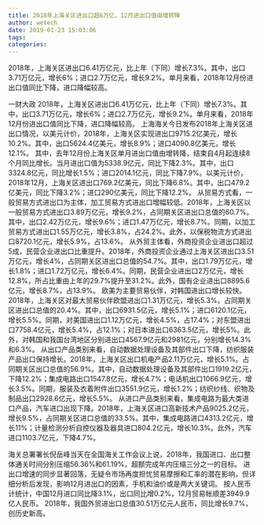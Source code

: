 ```yaml
---
title: 2018年上海关区进出口超6万亿，12月进出口值由增转降
author: wetech
date: 2019-01-23 15:03:06
tags: 
categories: 
---
```

2018年，上海关区进出口6.41万亿元，比上年（下同）增长7.3%。其中，出口3.71万亿元，增长6%；进口2.7万亿元，增长9.2%。单月来看，2018年12月份进出口值同比下降，进口降幅较高。
<!-- more -->
一财大政
2018年，上海关区进出口6.41万亿元，比上年（下同）增长7.3%。其中，出口3.71万亿元，增长6%；进口2.7万亿元，增长9.2%。单月来看，2018年12月份进出口值同比下降，进口降幅较高。
上海海关今日发布2018年上海关区进出口情况，以美元计价，2018年，上海关区实现进出口9715.2亿美元，增长10.2%。其中，出口5624.4亿美元，增长8.9%；进口4090.8亿美元，增长12.1%。
其中，去年12月份上海关区单月进出口值由增转降，结束自4月起连续8个月同比增长。当月进出口值为5338.9亿元，同比下降2.3%。其中，出口3324.8亿元，同比增长1.5%；进口2014.1亿元，同比下降7.9%。以美元计价，2018年12月，上海关区进出口769.2亿美元，同比下降6.8%。其中，出口479.2亿美元，同比下降3.2%；进口290亿美元，同比下降12.2%。
从贸易方式看，一般贸易方式进出口为主体，加工贸易方式进出口增幅较低。2018年，上海关区以一般贸易方式进出口3.89万亿元，增长9.2%，占同期关区进出口总值的60.7%。其中，出口2.42万亿元，增长9.6%；进口1.47万亿元，增长8.7%。同期，以加工贸易方式进出口1.55万亿元，增长3.8%，占24.2%。此外，以保税物流方式进出口8720.1亿元，增长5.9%，占13.6%。
从外贸主体看，外商投资企业进出口超过5成，民营企业进出口比重提升。2018年，外商投资企业通过上海关区进出口3.51万亿元，增长4%，占同期关区进出口总值的54.7%。其中，出口1.79万亿元，增长1.8%；进口1.72万亿元，增长6.4%。同期，民营企业进出口2万亿元，增长12.8%，所占比重由上年的29.7%提升至31.2%。此外，国有企业进出口8895.6亿元，增长8.7%，占13.9%。
欧美为主要贸易伙伴，对韩国进出口增长较快。2018年，上海关区对最大贸易伙伴欧盟进出口1.31万亿元，增长5.3%，占同期关区进出口总值的20.4%。其中，出口6931.5亿元，增长5.1%；进口6120.1亿元，增长5.5%。同期，对美国进出口1.12万亿元，增长4.5%，占17.4%；对东盟进出口7758.4亿元，增长5.4%，占12.1%；对日本进出口6363.5亿元，增长5%。此外，对韩国和我国台湾地区分别进出口4567.9亿元和2981亿元，分别增长14.3%和6.3%。
从出口产品类别来看，自动数据处理设备及其部件出口下降，纺织服装产品出口保持增长。2018年，上海关区出口机电产品2.11万亿元，增长5.1%。占同期关区出口总值的56.9%。其中，自动数据处理设备及其部件出口1919.2亿元，下降12.2%；集成电路出口1547.8亿元，增长4.7%；电话机出口1066.9亿元，增长3.5%。同期，服装及衣着附件出口3551.9亿元，增长1.2%；纺织纱线、织物及制品出口2928.6亿元，增长5.5%。
从进口产品类别来看，集成电路为最大类进口产品，汽车进口出现下降。2018年，上海关区进口高新技术产品9025.2亿元，增长9.5%，占同期关区进口总值的33.5%。其中，集成电路进口4313.2亿元，增长11%；计量检测分析自控仪器及器具进口804.2亿元，增长10.3%。此外，汽车进口1103.7亿元，下降4.7%。
 
 
海关总署署长倪岳峰当天在全国海关工作会议上说，2018年，我国进口、出口整体通关时间分别压缩56.36%和61.19%，超额完成年内压缩三分之一的目标。
进出口增速的同步显著回落，无疑令市场再度担忧贸易摩擦和汇率的潜在影响，但详细分析后发现，影响12月进出口的因素，手机和油价或是两大关键词。
按人民币计统计，中国12月进口同比降3.1%，出口同比增0.2%，12月贸易帐顺差3949.9亿人民币。
2018年，我国外贸进出口总值30.51万亿元人民币，同比增长9.7%，创历史新高。

